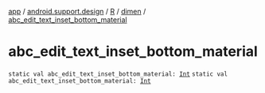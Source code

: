 [app](../../../index.md) / [android.support.design](../../index.md) / [R](../index.md) / [dimen](index.md) / [abc_edit_text_inset_bottom_material](./abc_edit_text_inset_bottom_material.md)

# abc_edit_text_inset_bottom_material

`static val abc_edit_text_inset_bottom_material: `[`Int`](https://kotlinlang.org/api/latest/jvm/stdlib/kotlin/-int/index.html)
`static val abc_edit_text_inset_bottom_material: `[`Int`](https://kotlinlang.org/api/latest/jvm/stdlib/kotlin/-int/index.html)